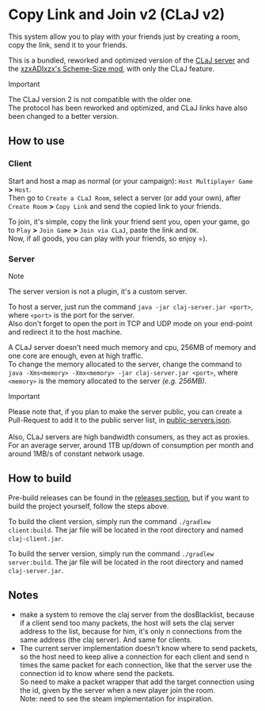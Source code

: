 # Copy Link and Join v2 (CLaJ v2)
This system allow you to play with your friends just by creating a room, copy the link, send it to your friends.

This is a bundled, reworked and optimized version of the [CLaJ server](https://github.com/xzxADIxzx/Copy-Link-and-Join) and the [xzxADIxzx's Scheme-Size mod](https://github.com/xzxADIxzx/Scheme-Size), with only the CLaJ feature.

> [!IMPORTANT]
> The CLaJ version 2 is not compatible with the older one. <br>
> The protocol has been reworked and optimized, and CLaJ links have also been changed to a better version.

## How to use
### Client
Start and host a map as normal (or your campaign): ``Host Multiplayer Game`` **>** ``Host``. <br>
Then go to ``Create a CLaJ Room``, select a server (or add your own), after ``Create Room`` **>** ``Copy Link`` and send the copied link to your friends.

To join, it's simple, copy the link your friend sent you, open your game, go to ``Play`` **>** ``Join Game`` **>** ``Join via CLaJ``, paste the link and ``OK``. <br>
Now, if all goods, you can play with your friends, so enjoy =).


### Server
> [!NOTE]
> The server version is not a plugin, it's a custom server.

To host a server, just run the command ``java -jar claj-server.jar <port>``, where ``<port>`` is the port for the server. <br>
Also don't forget to open the port in TCP and UDP mode on your end-point and redirect it to the host machine.

A CLaJ server doesn't need much memory and cpu, 256MB of memory and one core are enough, even at high traffic.<br>
To change the memory allocated to the server, change the command to ``java -Xms<memory> -Xmx<memory> -jar claj-server.jar <port>``, where ``<memory>`` is the memory allocated to the server *(e.g. 256MB)*.

> [!IMPORTANT]
> Please note that, if you plan to make the server public, you can create a Pull-Request to add it to the public server list, in [public-servers.json](https://github.com/xpdustry/claj-v2/blob/main/public-servers.json). <br><br>
> Also, CLaJ servers are high bandwidth consumers, as they act as proxies. For an average server, around 1TB up/down of consumption per month and around 1MB/s of constant network usage.


## How to build
Pre-build releases can be found in the [releases section](https://github.com/Xpdustry/claj-v2/releases), but if you want to build the project yourself, follow the steps above.

To build the client version, simply run the command ``./gradlew client:build``. The jar file will be located in the root directory and named ``claj-client.jar``.

To build the server version, simply run the command ``./gradlew server:build``. The jar file will be located in the root directory and named ``claj-server.jar``.


## Notes
* make a system to remove the claj server from the dosBlacklist, because if a client send too many packets, the host will sets the claj server address to the list, because for him, it's only n connections from the same address (the claj server). And same for clients.
* The current server implementation doesn't know where to send packets, so the host need to keep alive a connection for each client and send n times the same packet for each connection, like that the server use the connection id to know where send the packets. <br>
So need to make a packet wrapper that add the target connection using the id, given by the server when a new player join the room. <br>
Note: need to see the steam implementation for inspiration. 
